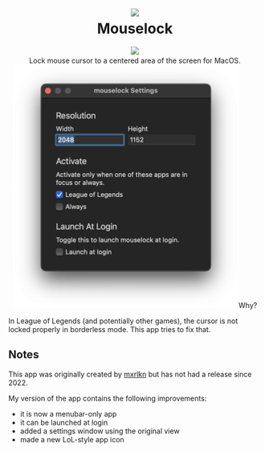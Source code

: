 <h1 align="center">
  <img src="src/Media.xcassets/AppIcon.appiconset/128.png" />
  <br>
  Mouselock
</h1>

<p align="center">
  <a href="https://github.com/kejedi/mouselock/releases/latest">
    <img src="https://img.shields.io/github/v/release/kejedi/mouselock"/>
  </a>
  <br>
  Lock mouse cursor to a centered area of the screen for MacOS.
  <br>
  <img src="screenshot.png" width="450/>
</p>


## Why?

In League of Legends (and potentially other games), the cursor is not locked properly in borderless mode. This app tries to fix that.


## Notes

This app was originally created by [mxrlkn](https://github.com/mxrlkn/mouselock) but has not had a release since 2022.

My version of the app contains the following improvements:

- it is now a menubar-only app
- it can be launched at login
- added a settings window using the original view
- made a new LoL-style app icon
